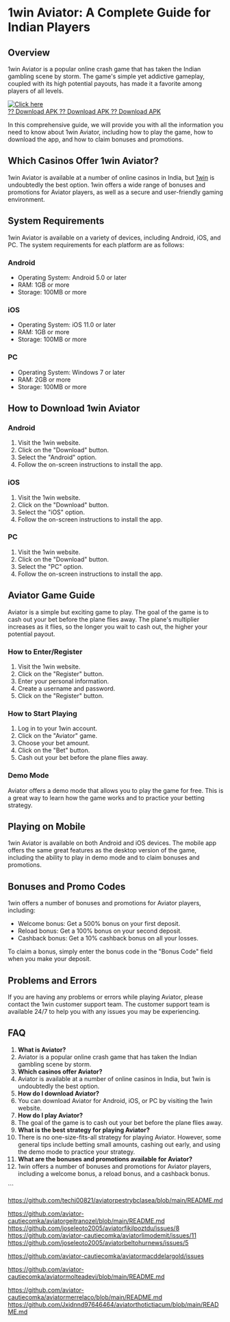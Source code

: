 # 1win Aviator: A Complete Guide for Indian Players

## Overview

1win Aviator is a popular online crash game that has taken the Indian
gambling scene by storm. The game\'s simple yet addictive gameplay,
coupled with its high potential payouts, has made it a favorite among
players of all levels.

[![Click
here](https://readscoops.com/wp-content/uploads/2023/03/Readscoop-aviator-1-1.jpg)](https://traff.sbs/deff)\
[?? Download APK ?? Download APK ?? Download
APK](https://traff.sbs/deff)

In this comprehensive guide, we will provide you with all the
information you need to know about 1win Aviator, including how to play
the game, how to download the app, and how to claim bonuses and
promotions.

## Which Casinos Offer 1win Aviator?

1win Aviator is available at a number of online casinos in India, but
[1win](\%22https://1winonline.in/\%22) is undoubtedly the best option.
1win offers a wide range of bonuses and promotions for Aviator players,
as well as a secure and user-friendly gaming environment.

## System Requirements

1win Aviator is available on a variety of devices, including Android,
iOS, and PC. The system requirements for each platform are as follows:

### Android

-   Operating System: Android 5.0 or later
-   RAM: 1GB or more
-   Storage: 100MB or more

### iOS

-   Operating System: iOS 11.0 or later
-   RAM: 1GB or more
-   Storage: 100MB or more

### PC

-   Operating System: Windows 7 or later
-   RAM: 2GB or more
-   Storage: 100MB or more

## How to Download 1win Aviator

### Android

1.  Visit the 1win website.
2.  Click on the "Download" button.
3.  Select the "Android" option.
4.  Follow the on-screen instructions to install the app.

### iOS

1.  Visit the 1win website.
2.  Click on the "Download" button.
3.  Select the "iOS" option.
4.  Follow the on-screen instructions to install the app.

### PC

1.  Visit the 1win website.
2.  Click on the "Download" button.
3.  Select the "PC" option.
4.  Follow the on-screen instructions to install the app.

## Aviator Game Guide

Aviator is a simple but exciting game to play. The goal of the game is
to cash out your bet before the plane flies away. The plane\'s
multiplier increases as it flies, so the longer you wait to cash out,
the higher your potential payout.

### How to Enter/Register

1.  Visit the 1win website.
2.  Click on the "Register" button.
3.  Enter your personal information.
4.  Create a username and password.
5.  Click on the "Register" button.

### How to Start Playing

1.  Log in to your 1win account.
2.  Click on the "Aviator" game.
3.  Choose your bet amount.
4.  Click on the "Bet" button.
5.  Cash out your bet before the plane flies away.

### Demo Mode

Aviator offers a demo mode that allows you to play the game for free.
This is a great way to learn how the game works and to practice your
betting strategy.

## Playing on Mobile

1win Aviator is available on both Android and iOS devices. The mobile
app offers the same great features as the desktop version of the game,
including the ability to play in demo mode and to claim bonuses and
promotions.

## Bonuses and Promo Codes

1win offers a number of bonuses and promotions for Aviator players,
including:

-   Welcome bonus: Get a 500% bonus on your first deposit.
-   Reload bonus: Get a 100% bonus on your second deposit.
-   Cashback bonus: Get a 10% cashback bonus on all your losses.

To claim a bonus, simply enter the bonus code in the "Bonus Code"
field when you make your deposit.

## Problems and Errors

If you are having any problems or errors while playing Aviator, please
contact the 1win customer support team. The customer support team is
available 24/7 to help you with any issues you may be experiencing.

## FAQ

1.  **What is Aviator?**
2.  Aviator is a popular online crash game that has taken the Indian
    gambling scene by storm.
3.  **Which casinos offer Aviator?**
4.  Aviator is available at a number of online casinos in India, but
    1win is undoubtedly the best option.
5.  **How do I download Aviator?**
6.  You can download Aviator for Android, iOS, or PC by visiting the
    1win website.
7.  **How do I play Aviator?**
8.  The goal of the game is to cash out your bet before the plane flies
    away.
9.  **What is the best strategy for playing Aviator?**
10. There is no one-size-fits-all strategy for playing Aviator. However,
    some general tips include betting small amounts, cashing out early,
    and using the demo mode to practice your strategy.
11. **What are the bonuses and promotions available for Aviator?**
12. 1win offers a number of bonuses and promotions for Aviator players,
    including a welcome bonus, a reload bonus, and a cashback bonus.

\`\`\`

https://github.com/techj00821/aviatorpestrybclasea/blob/main/README.md

https://github.com/aviator-cautiecomka/aviatorgeitranozel/blob/main/README.md
https://github.com/joseleoto2005/aviatorfikilpoztdu/issues/8
https://github.com/aviator-cautiecomka/aviatorlimodemit/issues/11
https://github.com/joseleoto2005/aviatorbeltohurnews/issues/5

https://github.com/aviator-cautiecomka/aviatormacddelargold/issues

https://github.com/aviator-cautiecomka/aviatormolteadevi/blob/main/README.md



https://github.com/aviator-cautiecomka/aviatormerrelaco/blob/main/README.md
https://github.com/Jxidnnd97646464/aviatorthotictiacum/blob/main/README.md
